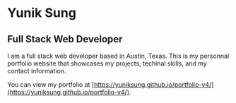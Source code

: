 # Yunik Sung 
## Full Stack Web Developer

I am a full stack web developer based in Austin, Texas.
This is my personnal portfolio website that showcases my projects, techinal skills, and my contact information.

You can view my portfolio at [https://yuniksung.github.io/portfolio-v4/](https://yuniksung.github.io/portfolio-v4/).